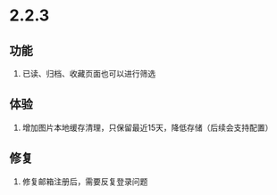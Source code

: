 # 2.2.3

## 功能
1. 已读、归档、收藏页面也可以进行筛选

## 体验
1. 增加图片本地缓存清理，只保留最近15天，降低存储（后续会支持配置）

## 修复
1. 修复邮箱注册后，需要反复登录问题